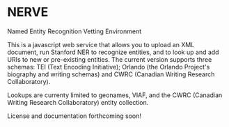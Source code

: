 # NERVE
Named Entity Recognition Vetting Environment

This is a javascript web service that allows you to upload an XML document, run Stanford NER to recognize entities, and to look up and add URIs to new or pre-existing entities. The current version supports three schemas: TEI (Text Encoding Initiative); Orlando (the Orlando Project's biography and writing schemas) and CWRC (Canadian Writing Research Collaboratory). 

Lookups are currenty limited to geonames, VIAF, and the CWRC (Canadian Writing Research Collaboratory) entity collection.

License and documentation forthcoming soon!
